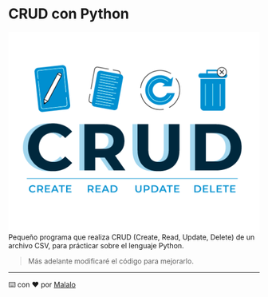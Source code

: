 # CRUD con Python

<p align="center">
<img src="images/CRUD.png"
	alt="CRUD"
	width="600"
	style="float: left; margin-right: 10px;" />
</p>

Pequeño programa que realiza CRUD (Create, Read, Update, Delete) de un archivo CSV, para prácticar sobre el lenguaje Python.

> Más adelante modificaré el código para mejorarlo.

---
⌨️ con ❤️ por [Malalo](https://github.com/m4lal0)
